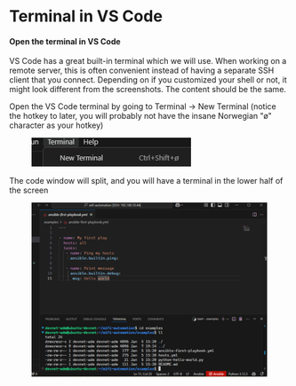 # Terminal in VS Code

#### Open the terminal in VS Code

VS Code has a great built-in terminal which we will use. When working on a remote server, this is often convenient instead of having a separate SSH client that you connect. Depending on if you customized your shell or not, it might look different from the screenshots. The content should be the same.&#x20;

Open the VS Code terminal by going to Terminal -> New Terminal (notice the hotkey to later, you will probably not have the insane Norwegian "ø" character as your hotkey)

<div align="left"><figure><img src="../../.gitbook/assets/image (4) (1) (1) (1) (1) (1).png" alt=""><figcaption></figcaption></figure></div>

The code window will split, and you will have a terminal in the lower half of the screen

<figure><img src="../../.gitbook/assets/image (1) (1) (1) (1).png" alt=""><figcaption></figcaption></figure>











